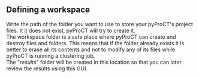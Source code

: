 ## Defining a workspace
Write the path of the folder you want to use to store your pyProCT's project files. It it does not exist, pyProCT will try to create it.  
The workspace folder is a safe place where pyProCT can create and destroy files and folders. This means that if the folder already
exists it is better to erase all its contents and not to modify any of its files while pyProCT is running a clustering job.  
The "*results*" folder will be created in this location so that you can later review the results using this GUI.

